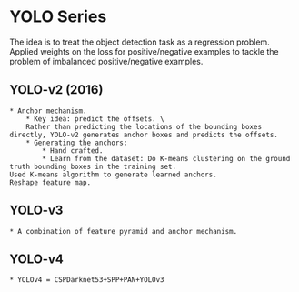 # YOLO Series

The idea is to treat the object detection task as a regression problem.
Applied weights on the loss for positive/negative examples to tackle the problem of imbalanced positive/negative examples.

## YOLO-v2 (2016)
    * Anchor mechanism.
        * Key idea: predict the offsets. \
        Rather than predicting the locations of the bounding boxes directly, YOLO-v2 generates anchor boxes and predicts the offsets.
        * Generating the anchors:
            * Hand crafted.
            * Learn from the dataset: Do K-means clustering on the ground truth bounding boxes in the training set.
    Used K-means algorithm to generate learned anchors.
    Reshape feature map.

## YOLO-v3
    * A combination of feature pyramid and anchor mechanism.

## YOLO-v4
    * YOLOv4 = CSPDarknet53+SPP+PAN+YOLOv3
